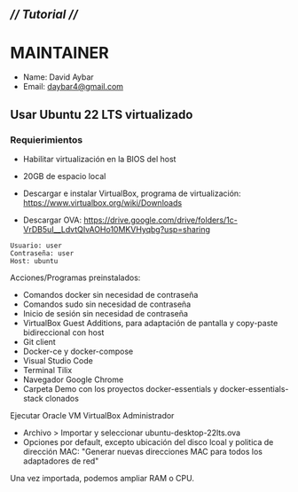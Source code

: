 ## _// Tutorial //_ ##

# MAINTAINER
- Name: David Aybar
- Email: daybar4@gmail.com

## Usar Ubuntu 22 LTS virtualizado
### Requierimientos
- Habilitar virtualización en la BIOS del host
- 20GB de espacio local

- Descargar e instalar VirtualBox, programa de virtualización: https://www.virtualbox.org/wiki/Downloads
- Descargar OVA: https://drive.google.com/drive/folders/1c-VrDB5uI__LdvtQIvAOHo10MKVHyqbg?usp=sharing
```
Usuario: user
Contraseña: user
Host: ubuntu
```
Acciones/Programas preinstalados:
- Comandos docker sin necesidad de contraseña
- Comandos sudo sin necesidad de contraseña
- Inicio de sesión sin necesidad de contraseña
- VirtualBox Guest Additions, para adaptación de pantalla y copy-paste bidireccional con host
- Git client
- Docker-ce y docker-compose
- Visual Studio Code
- Terminal Tilix
- Navegador Google Chrome
- Carpeta Demo con los proyectos docker-essentials y docker-essentials-stack clonados

Ejecutar Oracle VM VirtualBox Administrador
- Archivo > Importar y seleccionar ubuntu-desktop-22lts.ova
- Opciones por default, excepto ubicación del disco lcoal y politica de dirección MAC: "Generar nuevas direcciones MAC para todos los adaptadores de red"

Una vez importada, podemos ampliar RAM o CPU.
